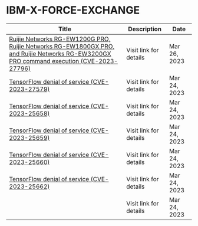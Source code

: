 

# IBM-X-FORCE-EXCHANGE

 |Title|Description|Date|
 |---|---|---|
 |[Ruijie Networks RG-EW1200G PRO, Ruijie Networks RG-EW1800GX PRO, and Ruijie Networks RG-EW3200GX PRO command execution (CVE-2023-27796)](https://exchange.xforce.ibmcloud.com/activity/list?filter=Vulnerabilities)|Visit link for details|Mar 26, 2023|
 |[TensorFlow denial of service (CVE-2023-27579)](https://exchange.xforce.ibmcloud.com/activity/list?filter=Vulnerabilities)|Visit link for details|Mar 24, 2023|
 |[TensorFlow denial of service (CVE-2023-25658)](https://exchange.xforce.ibmcloud.com/activity/list?filter=Vulnerabilities)|Visit link for details|Mar 24, 2023|
 |[TensorFlow denial of service (CVE-2023-25659)](https://exchange.xforce.ibmcloud.com/activity/list?filter=Vulnerabilities)|Visit link for details|Mar 24, 2023|
 |[TensorFlow denial of service (CVE-2023-25660)](https://exchange.xforce.ibmcloud.com/activity/list?filter=Vulnerabilities)|Visit link for details|Mar 24, 2023|
 |[TensorFlow denial of service (CVE-2023-25662)](https://exchange.xforce.ibmcloud.com/activity/list?filter=Vulnerabilities)|Visit link for details|Mar 24, 2023|
 |[](https://exchange.xforce.ibmcloud.com/activity/list?filter=Vulnerabilities)|Visit link for details|Mar 24, 2023|
 